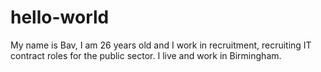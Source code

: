 # hello-world
My name is Bav, I am 26 years old and I work in recruitment, recruiting IT contract roles for the public sector.
I live and work in Birmingham. 

